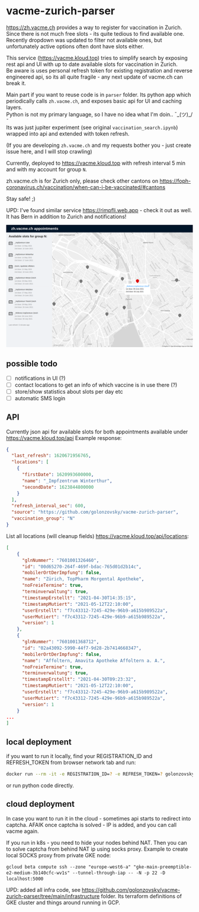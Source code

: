 # vacme-zurich-parser

https://zh.vacme.ch provides a way to register for vaccination in Zurich. Since there is not much free slots - its quite tedious to find available one. Recently dropdown was updated to filter not available ones, but unfortunately active options often dont have slots either.    

This service (https://vacme.kloud.top) tries to simplify search by exposing rest api and UI with up to date available slots for vaccination in Zurich.  
Be aware is uses personal refresh token for existing registration and reverse engineered api, so its all quite fragile - any next update of vacme.ch can break it.  

Main part if you want to reuse code is in `parser` folder. Its python app which periodically calls `zh.vacme.ch`, and exposes basic api for UI and caching layers.  
Python is not my primary language, so I have no idea what I'm doin.. ¯\_(ツ)_/¯  
Its was just jupiter experiment (see original `vaccination_search.ipynb`) wrapped into api and extended with token refresh.  

(If you are developing `zh.vacme.ch` and my requests bother you - just create issue here, and I will stop crawling)

Currently, deployed to https://vacme.kloud.top with refresh interval 5 min and with my account for group `N`.

zh.vacme.ch is for Zurich only, please check other cantons on https://foph-coronavirus.ch/vaccination/when-can-i-be-vaccinated/#cantons 

Stay safe! ;)

UPD: I've found similar service https://rimpfli.web.app - check it out as well. It has Bern in addition to Zurich and notifications! 

![ui screenshot](ui_example.png)

## possible todo
- [ ] notifications in UI (?)
- [ ] contact locations to get an info of which vaccine is in use there (?)
- [ ] store/show statistics about slots per day etc
- [ ] automatic SMS login 

## API

Currently json api for available slots for both appointments available under https://vacme.kloud.top/api
Example response: 
```json
{
  "last_refresh": 1620671956765,
  "locations": [
    {
      "firstDate": 1620993600000,
      "name": "_Impfzentrum Winterthur",
      "secondDate": 1623844800000
    }
  ],
  "refresh_interval_sec": 600,
  "source": "https://github.com/golonzovsky/vacme-zurich-parser",
  "vaccination_group": "N"
}
```

List all locations (will cleanup fields) https://vacme.kloud.top/api/locations: 
```json
[
    {
      "glnNummer": "7601001326460",
      "id": "00d65270-264f-469f-bdac-765d01d2b14c",
      "mobilerOrtDerImpfung": false,
      "name": "Zürich, TopPharm Morgental Apotheke",
      "noFreieTermine": true,
      "terminverwaltung": true,
      "timestampErstellt": "2021-04-30T14:35:15",
      "timestampMutiert": "2021-05-12T22:10:00",
      "userErstellt": "f7c43312-7245-429e-96b9-a615b989522a",
      "userMutiert": "f7c43312-7245-429e-96b9-a615b989522a",
      "version": 1
    },
    {
      "glnNummer": "7601001368712",
      "id": "02a43092-5990-44f7-9d28-2b7414668347",
      "mobilerOrtDerImpfung": false,
      "name": "Affoltern, Amavita Apotheke Affoltern a. A.",
      "noFreieTermine": true,
      "terminverwaltung": true,
      "timestampErstellt": "2021-04-30T09:23:32",
      "timestampMutiert": "2021-05-12T22:10:00",
      "userErstellt": "f7c43312-7245-429e-96b9-a615b989522a",
      "userMutiert": "f7c43312-7245-429e-96b9-a615b989522a",
      "version": 1
    }
...
]
```

## local deployment
if you want to run it locally, find your REGISTRATION_ID and REFRESH_TOKEN from browser network tab and run:
```bash
docker run --rm -it -e REGISTRATION_ID=? -e REFRESH_TOKEN=? golonzovsky/vacme-parser
```

or run python code directly.

## cloud deployment
In case you want to run it in the cloud - sometimes api starts to redirect into captcha. AFAIK once captcha is solved - IP is added, and you can call vacme again.  

If you run in k8s - you need to hide your nodes behind NAT. Then you can to solve captcha from behind NAT ip using socks proxy. Example to create local SOCKS proxy from private GKE node:
```
gcloud beta compute ssh --zone "europe-west6-a" "gke-main-preemptible-e2-medium-3b140cfc-wv1s" --tunnel-through-iap -- -N -p 22 -D localhost:5000
```
UPD: added all infra code, see https://github.com/golonzovsky/vacme-zurich-parser/tree/main/infrastructure folder. Its terraform definitions of GKE cluster and things around running in GCP. 

